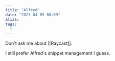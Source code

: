 ```yaml
---
title: "Alfred"
date: "2023-04-05 00:09"
alias: 
tags:
  - 
---
```


Don't ask me about [[Raycast]].

I still prefer Alfred's snippet management I guess.